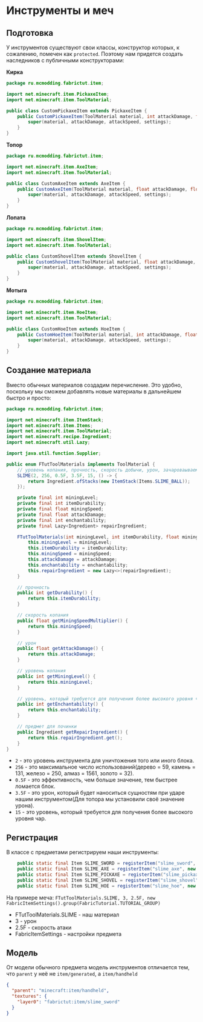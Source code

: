 # Инструменты и меч
## Подготовка
У инструментов существуют свои классы, конструктор которых, к сожалению, помечен как `protected`. Поэтому нам придется создать наследников с публичными конструкторами:

**Кирка**
```java
package ru.mcmodding.fabrictut.item;

import net.minecraft.item.PickaxeItem;
import net.minecraft.item.ToolMaterial;

public class CustomPickaxeItem extends PickaxeItem {
    public CustomPickaxeItem(ToolMaterial material, int attackDamage, float attackSpeed, Settings settings) {
        super(material, attackDamage, attackSpeed, settings);
    }
}

```
**Топор**
```java
package ru.mcmodding.fabrictut.item;

import net.minecraft.item.AxeItem;
import net.minecraft.item.ToolMaterial;

public class CustomAxeItem extends AxeItem {
    public CustomAxeItem(ToolMaterial material, float attackDamage, float attackSpeed, Settings settings) {
        super(material, attackDamage, attackSpeed, settings);
    }
}
```
**Лопата**
```java
package ru.mcmodding.fabrictut.item;

import net.minecraft.item.ShovelItem;
import net.minecraft.item.ToolMaterial;

public class CustomShovelItem extends ShovelItem {
    public CustomShovelItem(ToolMaterial material, float attackDamage, float attackSpeed, Settings settings) {
        super(material, attackDamage, attackSpeed, settings);
    }
}

```
**Мотыга**
```java
package ru.mcmodding.fabrictut.item;

import net.minecraft.item.HoeItem;
import net.minecraft.item.ToolMaterial;

public class CustomHoeItem extends HoeItem {
    public CustomHoeItem(ToolMaterial material, int attackDamage, float attackSpeed, Settings settings) {
        super(material, attackDamage, attackSpeed, settings);
    }
}

```
## Создание материала
Вместо обычных материалов создадим перечисление. Это удобно, поскольку мы сможем добавлять новые материалы в дальнейшем быстро и просто:
```java
package ru.mcmodding.fabrictut.item;

import net.minecraft.item.ItemStack;
import net.minecraft.item.Items;
import net.minecraft.item.ToolMaterial;
import net.minecraft.recipe.Ingredient;
import net.minecraft.util.Lazy;

import java.util.function.Supplier;

public enum FTutToolMaterials implements ToolMaterial {
    // уровень копания, прочность, скорость добычи, урон, зачароваываемость
    SLIME(2, 256, 0.5F, 3.5F, 15, () -> {
        return Ingredient.ofStacks(new ItemStack(Items.SLIME_BALL));
    });

    private final int miningLevel;
    private final int itemDurability;
    private final float miningSpeed;
    private final float attackDamage;
    private final int enchantability;
    private final Lazy<Ingredient> repairIngredient;

    FTutToolMaterials(int miningLevel, int itemDurability, float miningSpeed, float attackDamage, int enchantability, Supplier<Ingredient> repairIngredient) {
        this.miningLevel = miningLevel;
        this.itemDurability = itemDurability;
        this.miningSpeed = miningSpeed;
        this.attackDamage = attackDamage;
        this.enchantability = enchantability;
        this.repairIngredient = new Lazy<>(repairIngredient);
    }

    // прочность
    public int getDurability() {
        return this.itemDurability;
    }

    // скорость копания
    public float getMiningSpeedMultiplier() {
        return this.miningSpeed;
    }

    // урон
    public float getAttackDamage() {
        return this.attackDamage;
    }

    // уровень копания
    public int getMiningLevel() {
        return this.miningLevel;
    }

    // уровень, который требуется для получения более высокого уровня чар
    public int getEnchantability() {
        return this.enchantability;
    }

    // предмет для починки
    public Ingredient getRepairIngredient() {
        return this.repairIngredient.get();
    }
}
```

* `2` - это уровень инструмента для уничтожения того или иного блока.
* `256` - это максимальное число использований(дерево = 59, камень = 131, железо = 250, алмаз = 1561, золото = 32).
* `0.5F` - это эффективность, чем больше значение, тем быстрее ломается блок.
* `3.5F` - это урон, который будет наноситься сущностям при ударе нашим инструментом(Для топора мы установили своё значение урона).
* `15` - это уровень, который требуется для получения более высокого уровня чар.

## Регистрация
В классе с предметами регистрируем наши инструменты:
```java
    public static final Item SLIME_SWORD = registerItem("slime_sword", new SwordItem(FTutToolMaterials.SLIME, 3, 2.5F, new FabricItemSettings().group(FabricTutorial.TUTORIAL_GROUP)));
    public static final Item SLIME_AXE = registerItem("slime_axe", new CustomAxeItem(FTutToolMaterials.SLIME, 6.5F, 0.5F, new FabricItemSettings().group(FabricTutorial.TUTORIAL_GROUP)));
    public static final Item SLIME_PICKAXE = registerItem("slime_pickaxe", new CustomPickaxeItem(FTutToolMaterials.SLIME, 1, 0.9F, new FabricItemSettings().group(FabricTutorial.TUTORIAL_GROUP)));
    public static final Item SLIME_SHOVEL = registerItem("slime_shovel", new CustomShovelItem(FTutToolMaterials.SLIME, 2, 0.8F, new FabricItemSettings().group(FabricTutorial.TUTORIAL_GROUP)));
    public static final Item SLIME_HOE = registerItem("slime_hoe", new CustomHoeItem(FTutToolMaterials.SLIME, 2, 0.8F, new FabricItemSettings().group(FabricTutorial.TUTORIAL_GROUP)));
```
На примере меча: `FTutToolMaterials.SLIME, 3, 2.5F, new FabricItemSettings().group(FabricTutorial.TUTORIAL_GROUP)`
* FTutToolMaterials.SLIME - наш материал
* 3 - урон
* 2.5F - скорость атаки
* FabricItemSettings - настройки предмета

## Модель
От модели обычного предмета модель инструментов отличается тем, что `parent` у неё не `item/generated`, а `item/handheld`
```json
{
  "parent": "minecraft:item/handheld",
  "textures": {
    "layer0": "fabrictut:item/slime_sword"
  }
}
```